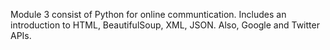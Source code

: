 Module 3 consist of Python for online communtication.
Includes an introduction to HTML, BeautifulSoup,
XML, JSON. Also, Google and Twitter APIs.
